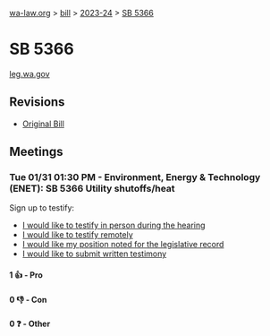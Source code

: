 [wa-law.org](/) > [bill](/bill/) > [2023-24](/bill/2023-24/) > [SB 5366](/bill/2023-24/sb/5366/)

# SB 5366
[leg.wa.gov](https://app.leg.wa.gov/billsummary?BillNumber=5366&Year=2023&Initiative=false)

## Revisions
* [Original Bill](1/)

## Meetings
### Tue 01/31 01:30 PM - Environment, Energy & Technology (ENET): SB 5366 Utility shutoffs/heat
Sign up to testify:
* [I would like to testify in person during the hearing](https://app.leg.wa.gov/csi/Testifier/Add?chamber=House&mId=30567&aId=150079&caId=20833&tId=1)
* [I would like to testify remotely](https://app.leg.wa.gov/csi/Testifier/Add?chamber=House&mId=30567&aId=150079&caId=20833&tId=2)
* [I would like my position noted for the legislative record](https://app.leg.wa.gov/csi/Testifier/Add?chamber=House&mId=30567&aId=150079&caId=20833&tId=3)
* [I would like to submit written testimony](https://app.leg.wa.gov/csi/Testifier/Add?chamber=House&mId=30567&aId=150079&caId=20833&tId=4)

#### 1 👍 - Pro

#### 0 👎 - Con

#### 0 ❓ - Other
